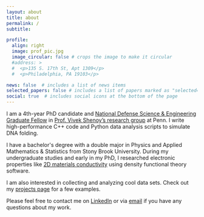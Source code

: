 ```yaml
---
layout: about
title: about
permalink: /
subtitle: 

profile:
  align: right
  image: prof_pic.jpg
  image_circular: false # crops the image to make it circular
  #address: >
  #  <p>135 S. 17th St, Apt 1309</p>
  #  <p>Philadelphia, PA 19103</p>

news: false  # includes a list of news items
selected_papers: false # includes a list of papers marked as "selected={true}"
social: true  # includes social icons at the bottom of the page
---
```


I am a 4th-year PhD candidate and [National Defense Science & Engineering Graduate Fellow](https://ndseg.org/about) in [Prof. Vivek Shenoy’s research group](https://shenoy.seas.upenn.edu) at Penn. 
I write high-performance C++ code and Python data analysis scripts to simulate DNA folding.


I have a bachelor's degree with a double major in Physics and Applied Mathematics & Statistics from Stony Brook University.
During my undergraduate studies and early in my PhD, I researched electronic properties like [2D materials conductivity](https://pubs.acs.org/doi/abs/10.1021/jacs.0c07395) using density functional theory software.


I am also interested in collecting and analyzing cool data sets. 
Check out my [projects page](/projects/) for a few examples.


Please feel free to contact me on [LinkedIn](https://www.linkedin.com/in/james-glazar-87a85a1ba/) or via [email](mailto:glazar.james@gmail.com) if you have any questions about my work.

<!-- Put your address / P.O. box / other info right below your picture. You can also disable any these elements by editing `profile` property of the YAML header of your `_pages/about.md`. Edit `_bibliography/papers.bib` and Jekyll will render your [publications page](/al-folio/publications/) automatically. -->
<!-- Link to your social media connections, too. This theme is set up to use [Font Awesome icons](http://fortawesome.github.io/Font-Awesome/) and [Academicons](https://jpswalsh.github.io/academicons/), like the ones below. Add your Facebook, Twitter, LinkedIn, Google Scholar, or just disable all of them. -->
<!-- Please check out my [Google Scholar](https://scholar.google.com/citations?user=ru2X5JIAAAAJ&hl=en&oi=ao) and [GitHub](https://github.com/jglazar) profiles and connect with me on [LinkedIn](https://www.linkedin.com/in/james-glazar-87a85a1ba/). -->
